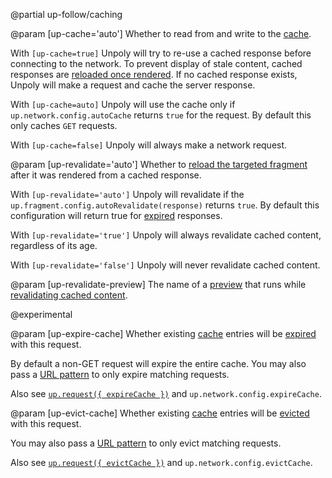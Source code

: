 @partial up-follow/caching

@param [up-cache='auto']
  Whether to read from and write to the [cache](/caching).

  With `[up-cache=true]` Unpoly will try to re-use a cached response before connecting
  to the network. To prevent display of stale content, cached responses are
  [reloaded once rendered](#up-revalidate). If no cached response exists,
  Unpoly will make a request and cache the server response.

  With `[up-cache=auto]` Unpoly will use the cache only if `up.network.config.autoCache`
  returns `true` for the request. By default this only caches `GET` requests.

  With `[up-cache=false]` Unpoly will always make a network request.

@param [up-revalidate='auto']
  Whether to [reload the targeted fragment](/caching#revalidation)
  after it was rendered from a cached response.

  With `[up-revalidate='auto']` Unpoly will revalidate if the `up.fragment.config.autoRevalidate(response)`
  returns `true`. By default this configuration will return true for
  [expired](/up.fragment.config#config.autoRevalidate) responses.

  With `[up-revalidate='true']` Unpoly will always revalidate cached content, regardless
  of its age.

  With `[up-revalidate='false']` Unpoly will never revalidate cached content.

@param [up-revalidate-preview]
  The name of a [preview](/previews) that runs
  while [revalidating cached content](/caching#revalidation).

  @experimental

@param [up-expire-cache]
  Whether existing [cache](/caching) entries will be [expired](/caching#expiration) with this request.

  By default a non-GET request will expire the entire cache.
  You may also pass a [URL pattern](/url-patterns) to only expire matching requests.

  Also see [`up.request({ expireCache })`](/up.request#options.expireCache) and `up.network.config.expireCache`.

@param [up-evict-cache]
  Whether existing [cache](/caching) entries will be [evicted](/caching#eviction) with this request.

  You may also pass a [URL pattern](/url-patterns) to only evict matching requests.

  Also see [`up.request({ evictCache })`](/up.request#options.evictCache) and `up.network.config.evictCache`.
